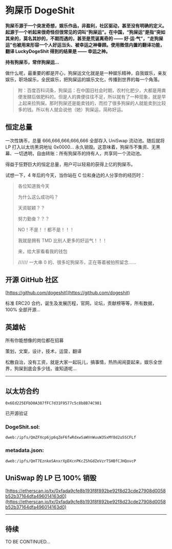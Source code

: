 # 狗屎币 DogeShit

**狗屎币源于一个突发奇想，娱乐作品，非盈利，社区驱动，甚至没有明确的定义。起源于一个听起来很奇怪但很常见的词叫“狗屎运”。在中国，“狗屎运”是指“突如其来的，莫名其妙的，不期而遇的，甚至是荒诞离奇的 —— 好·运·气”，“走狗屎运”也被用来形容一个人好运当头、被幸运之神眷顾。使用微信内置的翻译功能，翻译 LuckyDogeShit 得到的结果是 —— 幸运之神。**

**持有狗屎币，常伴狗屎运…**

做什么呢，最重要的都是开心，狗屎运文化就是是一种娱乐精神，自我娱乐，亲友娱乐，职场娱乐，全民娱乐，把狗屎运的娱乐文化，传播到世界的每一个角落。


> 附：百度百科词条，狗屎运：在中国旧社会时期，农村化肥少，大都是用粪便发酵后做肥料的。但是人的粪便往往不足，所以就有了一种现象，就是早上起来捡狗屎。那时狗屎还是能卖钱的，而捡了很多狗屎的人就能卖到比较多的钱。所以有人就会说他（她）狗屎运，简称好运。


## 恒定总量

一次性铸币，总量 666,666,666,666,666 全部存入 UniSwap 流动池。随后就将 LP 打入以太坊黑洞地址 0x0000... 永久销毁。这意味着，狗屎币不集资、无黑幕、一切透明，自由转账：所有狗屎币的持有人，共享同一个流动池。

得益于狂野巨大的恒定总量，用户可以轻易的获得上亿的狗屎币。

试想一下，4 年后的今天，当你站在 C 位和身边的人分享你的经历时：

> 各位知道我今天
> 
> 为什么这么成功吗？
> 
> 天资聪颖？？
> 
> 努力勤奋？？？
> 
> NO！不是！！都不是！！！
> 
> 我就是拥有 TMD 比别人更多的好运气！！！
> 
> 来，给大家看看我的钱包
>
> ////// 一大串 0 的、很多坨狗屎币，正在等着被拍照留念……





## 开源 GitHub 社区

[https://github.com/dogeshit](https://github.com/dogeshit)

标准 ERC20 合约，诞生及发展历程，官网，论坛，贡献榜等等，所有数据，100% 全部开源…



## 英雄帖

所有你能想像的岗位都在招募

策划，文案，设计，技术，运营，翻译

松散自治，没有工资，就是大家一起玩儿，搞事情，热热闹闹耍起来，娱乐全世界，狗屎到底会多少钱，谁知道呢…


---------


## 以太坊合约

`0x6Ed225EFbD0A387fFC7d31F9577c5c8b8B74C981`

已开源验证


### DogeShit.sol:

`dweb:/ipfs/QmZFXcp6jp6qZeF6fwRdxwSaWVnWuuW3SxMY8d2u5SCFLf`

### metadata.json:

`dweb:/ipfs/QmT7EznkoSAnxrXpDXcnPKcZShGdZeVzrTSHBfCJHQovcP`


## UniSwap 的 LP 已 100% 销毁

[https://etherscan.io/tx/0xfada9cfe8b193f8f892be92f8d23cde27908d0058b52b37164dfa496014163d0](https://etherscan.io/tx/0xfada9cfe8b193f8f892be92f8d23cde27908d0058b52b37164dfa496014163d0)

---------

## 待续

TO BE CONTINUED...
